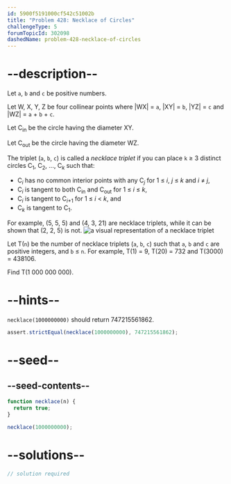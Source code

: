 ```yaml
---
id: 5900f5191000cf542c51002b
title: "Problem 428: Necklace of Circles"
challengeType: 5
forumTopicId: 302098
dashedName: problem-428-necklace-of-circles
---
```


# --description--

Let `a`, `b` and `c` be positive numbers.

Let W, X, Y, Z be four collinear points where |WX| = `a`, |XY| = `b`, |YZ| = `c` and |WZ| = `a` + `b` + `c`.

Let C<sub>in</sub> be the circle having the diameter XY.

Let C<sub>out</sub> be the circle having the diameter WZ.

The triplet (`a`, `b`, `c`) is called a _necklace triplet_ if you can place `k` ≥ 3 distinct circles C<sub>1</sub>, C<sub>2</sub>, ..., C<sub><var>k</var></sub> such that:

<ul><li>C<sub><var>i</var></sub> has no common interior points with any C<sub><var>j</var></sub> for 1 ≤ <var>i</var>, <var>j</var> ≤ <var>k</var> and <var>i</var> ≠ <var>j</var>,</li><li>C<sub><var>i</var></sub> is tangent to both C<sub>in</sub> and C<sub>out</sub> for 1 ≤ <var>i</var> ≤ <var>k</var>,</li><li>C<sub><var>i</var></sub> is tangent to C<sub><var>i</var>+1</sub> for 1 ≤ <var>i</var> &lt; <var>k</var>, and</li><li>C<sub><var>k</var></sub> is tangent to C<sub>1</sub>.</li></ul>
For example, (5, 5, 5) and (4, 3, 21) are necklace triplets, while it can be shown that (2, 2, 5) is not.
<img src="https://projecteuler.net/project/images/p428_necklace.png" alt="a visual representation of a necklace triplet" />

Let T(`n`) be the number of necklace triplets (`a`, `b`, `c`) such that `a`, `b` and `c` are positive integers, and `b` ≤ `n`. For example, T(1) = 9, T(20) = 732 and T(3000) = 438106.

Find T(1 000 000 000).

# --hints--

`necklace(1000000000)` should return 747215561862.

```js
assert.strictEqual(necklace(1000000000), 747215561862);
```

# --seed--

## --seed-contents--

```js
function necklace(n) {
  return true;
}

necklace(1000000000);
```

# --solutions--

```js
// solution required
```
